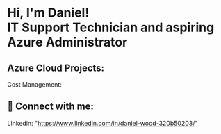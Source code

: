 <h1>Hi, I'm Daniel! <br/><a>IT Support Technician and aspiring Azure Administrator</a></h1>

<h2>Azure Cloud Projects:</h2> 
Cost Management:


<h2> 🤳 Connect with me:</h2>

Linkedin: "https://www.linkedin.com/in/daniel-wood-320b50203/"

